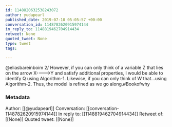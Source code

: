 ```yaml
---
id: 1148820632538243072
author: yudapearl
published_date: 2019-07-10 05:05:57 +00:00
conversation_id: 1148782620915974144
in_reply_to: 1148819462704914434
retweet: None
quoted_tweet: None
type: tweet
tags:

---
```


@eliasbareinboim 2/ However, if you can only think of a variable Z that lies on the arrow X----&gt;Y and
satisfy additional properties, I would be able to identify Q using Algorithm-1. Likewise, if you can only think of W that...using Algorithm-2. Thus, the model is refined as we go along.#Bookofwhy

### Metadata

Author: [[@yudapearl]]
Conversation: [[conversation-1148782620915974144]]
In reply to: [[1148819462704914434]]
Retweet of: [[None]]
Quoted tweet: [[None]]
